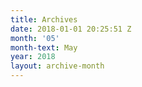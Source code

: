 ```yaml
---
title: Archives
date: 2018-01-01 20:25:51 Z
month: '05'
month-text: May
year: 2018
layout: archive-month
---
```


